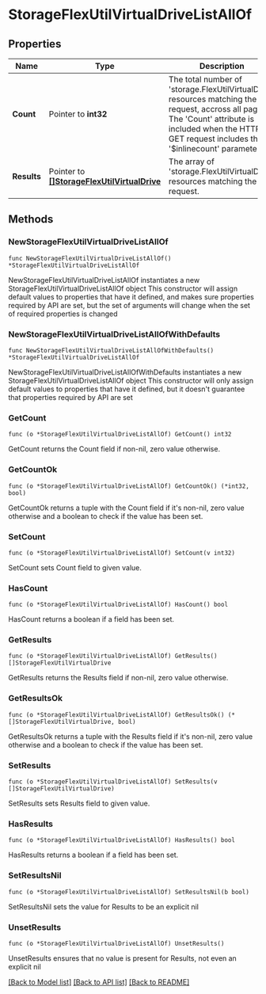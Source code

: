 # StorageFlexUtilVirtualDriveListAllOf

## Properties

Name | Type | Description | Notes
------------ | ------------- | ------------- | -------------
**Count** | Pointer to **int32** | The total number of &#39;storage.FlexUtilVirtualDrive&#39; resources matching the request, accross all pages. The &#39;Count&#39; attribute is included when the HTTP GET request includes the &#39;$inlinecount&#39; parameter. | [optional] 
**Results** | Pointer to [**[]StorageFlexUtilVirtualDrive**](storage.FlexUtilVirtualDrive.md) | The array of &#39;storage.FlexUtilVirtualDrive&#39; resources matching the request. | [optional] 

## Methods

### NewStorageFlexUtilVirtualDriveListAllOf

`func NewStorageFlexUtilVirtualDriveListAllOf() *StorageFlexUtilVirtualDriveListAllOf`

NewStorageFlexUtilVirtualDriveListAllOf instantiates a new StorageFlexUtilVirtualDriveListAllOf object
This constructor will assign default values to properties that have it defined,
and makes sure properties required by API are set, but the set of arguments
will change when the set of required properties is changed

### NewStorageFlexUtilVirtualDriveListAllOfWithDefaults

`func NewStorageFlexUtilVirtualDriveListAllOfWithDefaults() *StorageFlexUtilVirtualDriveListAllOf`

NewStorageFlexUtilVirtualDriveListAllOfWithDefaults instantiates a new StorageFlexUtilVirtualDriveListAllOf object
This constructor will only assign default values to properties that have it defined,
but it doesn't guarantee that properties required by API are set

### GetCount

`func (o *StorageFlexUtilVirtualDriveListAllOf) GetCount() int32`

GetCount returns the Count field if non-nil, zero value otherwise.

### GetCountOk

`func (o *StorageFlexUtilVirtualDriveListAllOf) GetCountOk() (*int32, bool)`

GetCountOk returns a tuple with the Count field if it's non-nil, zero value otherwise
and a boolean to check if the value has been set.

### SetCount

`func (o *StorageFlexUtilVirtualDriveListAllOf) SetCount(v int32)`

SetCount sets Count field to given value.

### HasCount

`func (o *StorageFlexUtilVirtualDriveListAllOf) HasCount() bool`

HasCount returns a boolean if a field has been set.

### GetResults

`func (o *StorageFlexUtilVirtualDriveListAllOf) GetResults() []StorageFlexUtilVirtualDrive`

GetResults returns the Results field if non-nil, zero value otherwise.

### GetResultsOk

`func (o *StorageFlexUtilVirtualDriveListAllOf) GetResultsOk() (*[]StorageFlexUtilVirtualDrive, bool)`

GetResultsOk returns a tuple with the Results field if it's non-nil, zero value otherwise
and a boolean to check if the value has been set.

### SetResults

`func (o *StorageFlexUtilVirtualDriveListAllOf) SetResults(v []StorageFlexUtilVirtualDrive)`

SetResults sets Results field to given value.

### HasResults

`func (o *StorageFlexUtilVirtualDriveListAllOf) HasResults() bool`

HasResults returns a boolean if a field has been set.

### SetResultsNil

`func (o *StorageFlexUtilVirtualDriveListAllOf) SetResultsNil(b bool)`

 SetResultsNil sets the value for Results to be an explicit nil

### UnsetResults
`func (o *StorageFlexUtilVirtualDriveListAllOf) UnsetResults()`

UnsetResults ensures that no value is present for Results, not even an explicit nil

[[Back to Model list]](../README.md#documentation-for-models) [[Back to API list]](../README.md#documentation-for-api-endpoints) [[Back to README]](../README.md)


